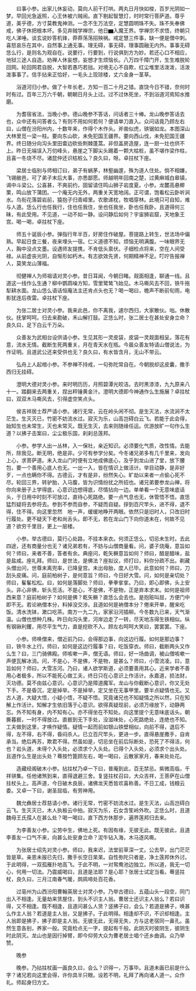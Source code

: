 <!-- { "loadSidebar": true } -->
　　曰事小参。出家儿休妄动，莫向人前干打哄。两丸日月快如梭，百岁光阴如一梦。早回光急返照，心王休被六贼闹。直下剔起智慧灯，时时常行菩萨道。尊乎道，美乎德，方寸莫教鬼神测。一念不生万法空，定慧圆明珠不失。珠不失奉佛戒，佛子休把根本坏。多见弃贼学禅宗，他日▆入魔王界。学禅宗不求悟，终朝只吃人涕唾。谈玄说妙答机锋，莽莽荡荡招殃祸。戒定慧三件事，缺一便是僧中刺。喜怒哀乐在其中，自然事上通无事。理无碍，事无碍，理事圆融无内外。事事无碍恁么行，是则名为观自在。说要行，行要到，行说俱到方为妙。若还心口不相应，地狱三途人自造。劝禅人休妄想，妄想才生烦恼长。八万四千障门开，生生难脱轮回网。轮回网君自脱，大智若愚巧若拙。对境无心不自欺，红尘堆里活泼泼，活泼泼事事了。信手拈来正恰好，一毛头上现琼楼，丈六金身一茎草。

　　浴道河归小参。做了十年长老，方知一百二十月之错。直饶今日不错，奈何时时有过。百年三万六千朝，朝朝日月头上过。过不过休死坐，不到浴道河焉知水推磨。

　　为耆宿省法，当晚小参。德山晚参不答话，问话者三十棒。龙山晚参答话去也，众中还有问答者么？有则不用如何若何？便请单刀直入。众问话竟乃顾左右曰，山僧在汾阳州内，十数年来，作得个木作头。斧凿似虎，锛锯如龙。本图深山大林里觅一梁一柱。要向东山砍，未免犯国王疆界。要向西山伐，未免犯国王疆界。终日随分向沟头里田畬边砍些荆棘蓬蒿。非但盖房造屋，连一厨一灶也供不上。昨日无端误入万仞峰头，悬崖之下脚尖头踢着一颗大枯桩，虽不堪作梁作柱，且喜一冬烧不尽。诸昆仲还识枯桩么？良久曰，呀。卓拄杖下座。

　　梁居士临别与师相订曰，弟子有蜗茅，林壑幽邃，殊为道人住处。倘不相嫌，飞锡敝邑，可了弟子末后大事，亦悉鄙愿。师越明年回南之楚，过黄麻城白皋镇，谒中斗梁公。公喜甚，不爽前约，固留请住鸣山狮子岩度夏。小参。龙麓高悬楖栗，鸣山放下蒲团。一个庵无内无外，两重关天宽地阔。正可谓，饱看松云卧听涧水。鸟衔花落碧岩前，猿抱子归青嶂里。农歌递枕，牧唱穿林。此境只可自知，难与人道。恁么行也任我行，住也任我住，坐也任我坐，卧也任我卧。且道得何三昧，有此受用。不见道，一动不如一静。设问静后如何？宇宙狮岩窟，天地象王宫。喝一喝，卓拄杖下座。

　　师五十诞辰小参。弹指行年半百，好房住作破屋。菩提路上转生，世法场中偏熟。早起日食三餐，夜来埋头一宿。仁义道德不知，烦恼无明满腹。一味眼界无人，胸中没点文墨。设遇师友提携，不肯低头禀伏。子细检点将来，空在人间受禄。从前虚丧光阴，自惭形如朽木。有志欲效先贤，何期精神不足。叮咛告报禅人，莫笑龙山薄福。

　　彻健禅人为师祖请对灵小参。昔日耳闻，今朝日睹。觌面相逢，聊通一线。且道这一线作么生通？柳中鹦鹉噪方知，雪里鹭鸶飞始见。木马嘶风去不回，铁牛拖犁耕水面。龙山恁么语话恒庵法主还肯点头也无？喝一喝曰，檐声不断前旬雨，电影犹连后夜雷。卓拄杖下座。

　　为张二居士对灵小参。我来此邑，你不离我，遽尔西归，大家散伙。咄。休散伙。抚掌呵呵。归去来勘破，禾山解打鼓。正恁么时，张二居士在甚处安身立命？良久曰，足下白云千万朵。

　　众善友为武相台设供请小参。生见其形一灵皮袋，皮袋一灵觌面相呈。落花有意，流水无情。截断生死两重关，月在青天水在瓶。今晨众善友特请山僧说法，为作证明。且道武公还来受供也无？良久曰，有水皆含月，无山不带云。

　　弘舟上人起棺小参。不参禅不持戒，一句弥陀常自在。今朝脱却这皮囊，撒手西归无挂碍。

　　澄明大德对灵小参。来时明历历，月照碧潭光皎洁。去时黑漆漆，九九原来八十一。踏翻来去两重关，捏出秤锤黄金汁。澄明大德即今神通作么生施展？卓拄杖曰，双双木马嘶风去，引得虚空笑点头。

　　侯吉祥居士荐严请小参。诸行无常，云在岭头闲不彻。是生灭法，水流涧不太茫生。生灭灭已，竹密不妨流水过。寂灭为乐，山高岂碍白云飞。若能于此会得，始知生也未常生，灭也未常灭。既无生灭，去来则随缘任运。优游放旷一句作么生道？以拂子击案曰，尘尘极乐国，刹刹总莲邦。

　　小参。参学人出一丛林，入一保社，亲近知识。必须要化气质，改性情。去能所，除我见。断无明，绝是非。少可有参学分矣。今冬诸兄弟多有几千里来，发向上心，求菩萨道。未入龙山门时便有立地成佛底心，及乎到龙山进了堂，放下腰包，要一个善用心底人也无。一出一入，皆在情识上做活计。举目动静，是非好歹，一点也瞒你不得。古德云，才有是非，纷然失心。旷劫以来者一点偷心死不尽。轮回三界，转驴胎，入马腹，皆为识情纷扰之所招也。诸兄弟要参龙山禅，将你向来册子上学得底，心意识边想得底，尽情拈向一边。单单看一个无意味底话头，于日用中时刻不可放过，直待心死路绝。要一点气息也无，休管悟不悟。直恁猛烈疑将去参将去。参到不参而自参，不疑而自疑。拶到百尺竿头，进不得，退不得，住不得。向这里忽然　地一声，缓缓地睁开两眼。依然只是旧时人，只改旧时行履处。更不疑天下老和尚舌头。即不无，若在龙山门下向你道未在，何故不见道？欲穷千里目，更上一层楼。

　　小参。举古德曰，莫行心处路，不挂本来衣。何须正恁么，切忌未生时。去此四途，还有商量分也无？诸兄弟若有，不妨与山僧商量看。问，婆子烧庵，意旨如何？师曰，来者不善，答者有余。典座问，乾矢橛意旨如何？师曰，醋是醋味，盐是盐咸。座礼拜。师曰，是世法，是佛法？座拟议，师打曰，料你分疏不出。剃藏头僧出问，世尊未离兜率，已降皇宫。未出母胎，度人已毕。此意如何？师曰，刀刮头皮痛。问，庭前柏树子，是何意旨？师曰，今日好大雪。问，如何是亲切处？师曰，髼髼松松。曰，如何是落脚处？师曰，拳拳挛挛。乃曰，即心即佛，头上安头。非心非佛，斩头觅活。不是心，不是佛，不是物，正是弃本求末。如何是祖师西来意？庭前柏树子？如何是佛？乾矢橛？直恁么会去也。是抱赃叫屈，方便门中即不无。若论衲僧本分，料掉没交涉。且道如何是衲僧本分？倦来开单，醒来吃饭。清水洗钵，漱口吃茶。南方一九二九，家家沿河插柳。今冬数九已来，天气渐温。山僧也想种几株。昨日向沟头里，河岸边走了一转，尽天地冻得生铁相似。纵有钢锹利钁，用尽平生气力，直是挖砍不入。顾左右呵呵大笑曰，罢罢罢。下座。

　　小参。师唤僧来，僧近前乃曰，会得那边事，向这边行履。如何是那边事？曰，铁牛水上行。师曰，如何是这边行履事？曰，吃饭穿衣。师曰，截断两头又作么生？曰，三门骑佛殿。师咳嗽一声，僧无语。师曰，好一场曲调，被山僧咳嗽一声便瓦解冰消。问，不是心，不是佛，不是物，是甚么？师曰，小雪流凌。曰，意旨如何？师曰，大雪冻河。乃曰，诸人欲学斯道，必须要善用其心。近来学者不善用心者极多，所以不能死心做工夫，终日只在心意识上作活计。永嘉道，损法财，灭功德。莫不由兹心意识。心意识乃是障道魔军。龙山与你截断心意识，你又无处下手。不是昏沉，定是掉举。不是掉举，定又坐在无事甲里。要半点疑情也无。又古人道，大疑大悟，小疑小悟，不疑不悟。究竟诸兄也不知疑情之所以然，只在知解上作活计。知解才生依旧落于心意识。欲得真疑现前，必须万缘放下，动静两忘。外不知有身，内不知有心。亦不得坐在不知处。向这里提个无意味底话头。朝撕暮捱，一时不得放过。直捱到无下手处，没滋味处，心死路绝处，连绝也不知。工夫做到这里，才唤作疑情。疑情一起而前如银山铁壁相似，向前不得，退后不得，左不得，右不得，昏闷杀人。已立百尺竿头，更进一步。直得悬崖撒手，自肯承当。绝后再苏，欺君不得。然虽如是，切忌坐在前后际断处，恐死了不得活，何也？岩头道，未得个入头处，必须求个入头处。已得个入头处，必须求个出头处。且道作么生是出头处？蓦按竹篦顾左右，喝一喝曰，云散家家月，春来处处花。

　　造藏经阁破木小参。拈拄杖乃卓一下曰，普庵到此，百无禁忌。紫微高临，千祥骈集。任他诸煞到来，直得退避三舍。复竖拄杖召曰，大众吉祥，王菩萨在山僧拄杖头上。高声道，今日破木良辰，诸佛龙天悉皆欢喜称善。不日工成，钱粮云委。又卓一下曰，谢圣屈临，有劳神用。

　　魏允彝居士荐慈请小参。诸行无常，竹密不妨流水过。是生灭法，山高岂碍白云飞。生灭灭已，木人执板云中拍。寂灭为乐，石女含笙岭外吹。正恁么时，且道魏母王氏孺人在甚么处？喝一喝曰，直下西方休那步，遍界莲邦归去来。

　　为李善友小参。尘劳中生，佛地上死。有因有缘，无彼无此。既无彼此，且道李善友一口气不来，向甚么处安身立命？泥牛钻入海，木马逐风嘶。

　　为张居士绍先对灵小参。师曰，我来迟，法堂前草深一丈。公去早，出门茫茫皆是草。亲恩未报已先归，撒手长空日杲杲。自性弥陀只者是，净土莲邦休外讨。于此明得，一双孤雁扑地高飞。于此不明，一对鸳鸯池边独立。所以道，我无一切心，何用一切法。乃震威喝曰，且道是法耶？是心耶？张居士试定当看。蓦竖拄杖，良久曰，三月江南春气暖，鹧鸪啼处百花香。

　　过亳州为山西汾阳曹翰英居士对灵小参。乃举古德曰，五蕴山头一段空，同门出入不相逢。无量劫来赁屋住，到头不识主人翁。曹居士还识主人翁么？若曰识得，又不相逢。既不相逢，且道问甚么人赁？竖拂子曰，会么？若道是拂子，唤甚么作主人翁？若道是主人翁，又是拂子。于此明得。相逢却不识，不识却相逢。主人翁即是拂子，拂子即是主人翁。无彼无此，无得无失，方与这老宿同一鼻孔。虽然生意各别，养家一般。究竟检点无一字，提起有千般。此阴灭时彼阴生，彼阴生时此阴灭。龙山也是因行掉臂，即今仰劳大众为曹老居士唱个还乡曲调。众乃举赞。

　　晚参

　　晚参。乃拈拄杖画一画良久曰，会么？识得一，万事毕。且道未画已前是什么字？诸兄若向这里会得，许你具半只眼。设若不明，礼拜了再向诸人道一。众作礼。师起身归方丈。

